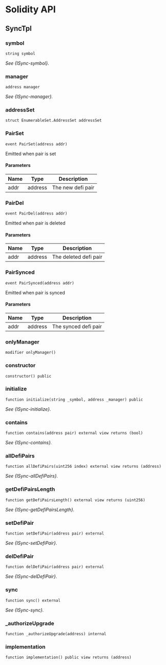 # Solidity API

## SyncTpl

### symbol

```solidity
string symbol
```

_See {ISync-symbol}._

### manager

```solidity
address manager
```

_See {ISync-manager}._

### addressSet

```solidity
struct EnumerableSet.AddressSet addressSet
```

### PairSet

```solidity
event PairSet(address addr)
```

Emitted when pair is set

#### Parameters

| Name | Type | Description |
| ---- | ---- | ----------- |
| addr | address | The new defi pair |

### PairDel

```solidity
event PairDel(address addr)
```

Emitted when pair is deleted

#### Parameters

| Name | Type | Description |
| ---- | ---- | ----------- |
| addr | address | The deleted defi pair |

### PairSynced

```solidity
event PairSynced(address addr)
```

Emitted when pair is synced

#### Parameters

| Name | Type | Description |
| ---- | ---- | ----------- |
| addr | address | The synced defi pair |

### onlyManager

```solidity
modifier onlyManager()
```

### constructor

```solidity
constructor() public
```

### initialize

```solidity
function initialize(string _symbol, address _manager) public
```

_See {ISync-initialize}._

### contains

```solidity
function contains(address pair) external view returns (bool)
```

_See {ISync-contains}._

### allDefiPairs

```solidity
function allDefiPairs(uint256 index) external view returns (address)
```

_See {ISync-allDefiPairs}._

### getDefiPairsLength

```solidity
function getDefiPairsLength() external view returns (uint256)
```

_See {ISync-getDefiPairsLength}._

### setDefiPair

```solidity
function setDefiPair(address pair) external
```

_See {ISync-setDefiPair}._

### delDefiPair

```solidity
function delDefiPair(address pair) external
```

_See {ISync-delDefiPair}._

### sync

```solidity
function sync() external
```

_See {ISync-sync}._

### _authorizeUpgrade

```solidity
function _authorizeUpgrade(address) internal
```

### implementation

```solidity
function implementation() public view returns (address)
```

